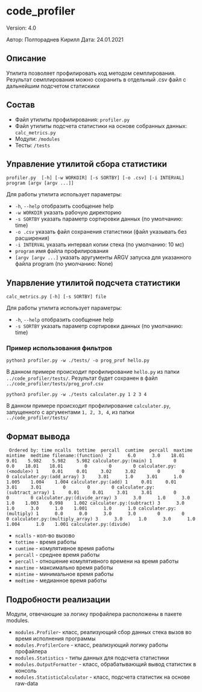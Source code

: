 # code_profiler
Version: 4.0

Автор: Полтораднев Кирилл
Дата: 24.01.2021

## Описание
Утилита позволяет профилировать код методом семплирования. Результат семплирования можно сохранить в отдельный .csv файл с дальнейшим подсчетом статискики

## Состав
* Файл утилиты профилирования: `profiler.py`
* Файл утилиты подсчета статистики на основе собранных данных: `calc_metrics.py`
* Модули: `/modules`
* Тесты: `/tests`

## Управление утилитой сбора статистики
`profiler.py  [-h] [-w WORKDIR] [-s SORTBY] [-o .csv] [-i INTERVAL] program [argv [argv ...]]`

Для работы утилита использует параметры:

* `-h`, `--help` отобразить сообщение help
* `-w WORKDIR` указать рабочую директорию
* `-s SORTBY` указать параметр сортировки данных (по умолчанию: time)
* `-o .csv` указать файл сохранения статистики (файл указывать без расширения)
* `-i INTERVAL` указать интервал копии стека (по умолчанию: 10 мс)
* `program` имя файла профилирования
* `[argv [argv ...]` указать аругументы ARGV запуска для указанного файла program (по умолчанию: None)

## Упарвление утилитой подсчета статистики
`calc_metrics.py [-h] [-s SORTBY] file`

Для работы утилита использует параметры:

* `-h`, `--help` отобразить сообщение help
* `-s SORTBY` указать параметр сортировки данных (по умолчанию: time)


### Пример использования фильтров
`python3 profiler.py -w ./tests/ -o prog_prof hello.py`

В данном примере происходит профилирование `hello.py` из папки `../code_profiler/tests/`. Результат будет сохранен в файл `../code_profiler/tests/prog_prof.csv`

`python3 profiler.py -w ./tests calculater.py 1 2 3 4`

В данном примере происходит профилирование `calculater.py`, запущенного с аргументами `1, 2, 3, 4`, из папки `../code_profiler/tests/`


## Формат вывода
`  Ordered by: time
  ncalls  tottime  percall  cumtime  percall  maxtime  mintime  medtime filename:(function) 
       2      6.0      3.0    18.01     9.01    5.982    5.982    5.982 calculater.py:(main)
       1        0      0.0    18.01    18.01        0        0        0 calculater.py:(<module>)
       1     0.01     0.01     3.02     3.02        0        0        0 calculater.py:(add_array)
       3     3.01      1.0     3.01      1.0    1.005    1.004    1.004 calculater.py:(add)
       1     0.01     0.01     3.01     3.01        0        0        0 calculater.py:(subtract_array)
       1     0.01     0.01     3.01     3.01        0        0        0 calculater.py:(divide_array)
       3      3.0      1.0      3.0      1.0    1.003    0.998    1.002 calculater.py:(subtract)
       3      3.0      1.0      3.0      1.0    1.001      1.0      1.0 calculater.py:(multiply)
       1      0.0      0.0      3.0      3.0        0        0        0 calculater.py:(multiply_array)
       3      3.0      1.0      3.0      1.0    1.004      1.0    1.001 calculater.py:(divide)
`
* `ncalls` - кол-во вызово
* `tottime` - время работы
* `cumtime` - комулятивное время работы
* `percall` - среднее время работы
* `percall` - отношение комулятивного времени на время работы
* `maxtime` - максимально время работы
* `mintime` - минимальное время работы
* `medtime` - медианное время работы

## Подробности реализации
Модули, отвечающие за логику профайлера расположены в пакете modules. 
* `modules.Profiler`- класс, реализующий сбор данных стека вызов во время исполнения программы
* `modules.ProfilerCore` - класс, реализующий логику работы профайлера
* `modules.Statistics` - типы данных для подсчета статистики
* `modules.OutputFormatter` - класс, обрабатывающий вывод статистик в консоль
* `modules.StatisticCalculator` - класс, подсчета статистик на основе raw-data

